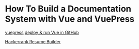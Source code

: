# How To Build a Documentation System with Vue and VuePress


[vuepress](https://www.digitalocean.com/community/tutorials/how-to-build-a-documentation-system-with-vue-and-vuepress)
[deploy & run Vue in GitHub](https://learnvue.co/tutorials/deploy-vue-to-github-pages)



[Hackerrank Resume Builder](https://www.hackerrank.com/resume/builder/baf3daa8-773f-4203-9ec3-c24170e9ac35)